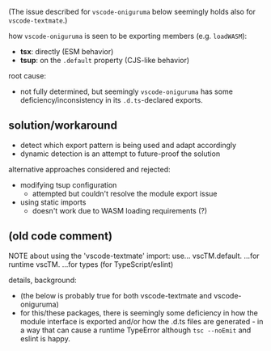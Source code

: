 (The issue described for `vscode-oniguruma` below seemingly holds also for `vscode-textmate`.)

how `vscode-oniguruma` is seen to be exporting members (e.g. `loadWASM`):
- **tsx**: directly (ESM behavior)
- **tsup**: on the `.default` property (CJS-like behavior)

root cause:
- not fully determined, but seemingly `vscode-oniguruma` has some deficiency/inconsistency in its `.d.ts`-declared exports.


## solution/workaround

- detect which export pattern is being used and adapt accordingly
- dynamic detection is an attempt to future-proof the solution

alternative approaches considered and rejected:
- modifying tsup configuration
  - attempted but couldn't resolve the module export issue
- using static imports
  - doesn't work due to WASM loading requirements (?)


## (old code comment)

NOTE about using the 'vscode-textmate' import:
use...
  vscTM.default.<member>    ...for runtime
  vscTM.<Type>              ...for types (for TypeScript/eslint)

details, background:
  - (the below is probably true for both vscode-textmate and vscode-oniguruma)
  - for this/these packages, there is seemingly some deficiency in how the module interface is exported and/or how the .d.ts files are generated - in a way that can cause a runtime TypeError although `tsc --noEmit` and eslint is happy.
